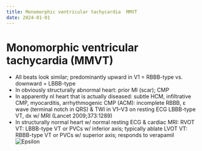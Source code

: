 ```yaml
---
title: Monomorphic ventricular tachycardia  MMVT
date: 2024-01-01
---
```


# Monomorphic ventricular tachycardia (MMVT)

- All beats look similar; predominantly upward in V1 = RBBB-type vs. downward = LBBB-type
- In obviously structurally abnormal heart: prior MI (scar); CMP
- In apparently nl heart that is actually diseased: subtle HCM, infiltrative CMP, myocarditis,
  arrhythmogenic CMP (ACM): incomplete RBBB,
  ε wave (terminal notch in QRS) & TWI in V1–V3 on resting ECG
  LBBB-type VT, dx w/ MRI (Lancet 2009;373:1289)
- In structurally normal heart w/ normal resting ECG & cardiac MRI:
  RVOT VT: LBBB-type VT or PVCs w/ inferior axis; typically ablate
  LVOT VT: RBBB-type VT or PVCs w/ superior axis; responds to verapamil
  ![Epsilon](https://i.imgur.com/LhaRFif.png)
